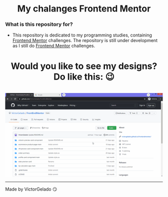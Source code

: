 <h1 align="center">My chalanges Frontend Mentor</h1>

### What is this repository for?
* This repository is dedicated to my programming studies, containing [Frontend Mentor](https://www.frontendmentor.io/) challenges. The repository is still under development as I still do [Frontend Mentor](https://www.frontendmentor.io/) challenges.<br/>

<h1 align="center">Would you like to see my designs? Do like this: 😉</h1><br/>
<div align="center"><img src="./how-to-use.gif" alt="How to use"></div>


---
Made by VictorGelado 😏
